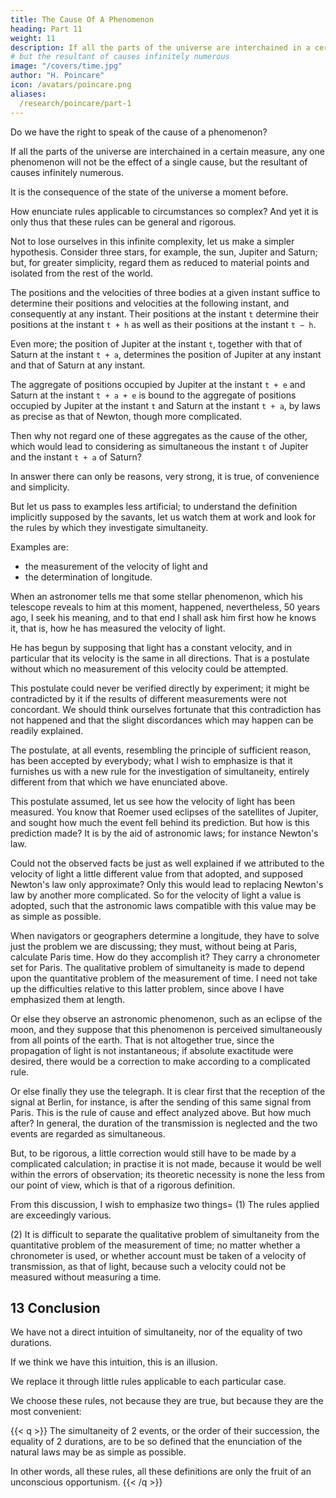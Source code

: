 ```yaml
---
title: The Cause Of A Phenomenon
heading: Part 11
weight: 11
description: If all the parts of the universe are interchained in a certain measure, any one phenomenon will not be the effect of a single cause
# but the resultant of causes infinitely numerous
image: "/covers/time.jpg"
author: "H. Poincare"
icon: /avatars/poincare.png
aliases:
  /research/poincare/part-1
---
```






<!-- XI -->

<!-- Another difficulty; have we really -->

Do we have the right to speak of the cause of a phenomenon? 

If all the parts of the universe are interchained in a certain measure, any one phenomenon will not be the effect of a single cause, but the resultant of causes infinitely numerous.

It is the consequence of the state of the universe a moment before. 

How enunciate rules applicable to circumstances so complex? And yet it is only thus that these rules can be general and rigorous.

Not to lose ourselves in this infinite complexity, let us make a simpler hypothesis. Consider three stars, for example, the sun, Jupiter and Saturn; but, for greater simplicity, regard them as reduced to material points and isolated from the rest of the world. 

The positions and the velocities of three bodies at a given instant suffice to determine their positions and velocities at the following instant, and consequently at any instant. Their positions at the instant `t` determine their positions at the instant `t + h` as well as their positions at the instant `t − h`.

Even more; the position of Jupiter at the instant `t`, together with that of Saturn at the instant `t + a`, determines the position of Jupiter at any instant and that of Saturn at any instant.

The aggregate of positions occupied by Jupiter at the instant `t + e` and Saturn at the instant `t + a + e` is bound to the aggregate of positions occupied by Jupiter at the instant `t`  and Saturn at the instant `t + a`, by laws as precise as that of Newton, though more complicated. 

Then why not regard one of these aggregates as the cause of the other, which would lead to considering as simultaneous the instant `t` of Jupiter and the instant `t + a` of Saturn?

In answer there can only be reasons, very strong, it is true, of convenience and simplicity.


<!-- XII -->

But let us pass to examples less artificial; to understand the definition implicitly supposed by the savants, let us watch them at work and look for the rules by which they investigate simultaneity.

Examples are: 
- the measurement of the velocity of light and
- the determination of longitude.

When an astronomer tells me that some stellar phenomenon, which his telescope reveals to him at this moment, happened, nevertheless, 50 years ago, I seek his meaning, and to that end I shall ask him first how he knows it, that is, how he has measured the velocity of light.

He has begun by supposing that light has a constant velocity, and in particular that its velocity is the same in all directions. That is a postulate without which no measurement of this velocity could be attempted. 

This postulate could never be verified directly by experiment; it might be contradicted by it if the results of different measurements were not concordant. We should think ourselves fortunate that this contradiction has not happened and that the slight discordances which may happen can be readily explained.

The postulate, at all events, resembling the principle of sufficient reason, has been accepted by everybody; what I wish to emphasize is that it furnishes us with a new rule for the investigation of simultaneity, entirely different from that which we have enunciated above.

This postulate assumed, let us see how the velocity of light has been measured. You know that Roemer used eclipses of the satellites of Jupiter, and sought how much the event fell behind its prediction. But how is this prediction made? It is by the aid of astronomic laws; for instance Newton's law.

Could not the observed facts be just as well explained if we attributed to the velocity of light a little different value from that adopted, and supposed Newton's law only approximate? Only this would lead to replacing Newton's law by another more complicated. So for the velocity of light a value is adopted, such that the astronomic laws compatible with this value may be as simple as possible. 

When navigators or geographers determine a longitude, they have to solve just the problem we are discussing; they must, without being at Paris, calculate Paris time. How do they accomplish it? They carry a chronometer set for Paris. The qualitative problem of simultaneity is made to depend upon the quantitative problem of the measurement of time. I need not take up the difficulties relative to this latter problem, since above I have emphasized them at length.

Or else they observe an astronomic phenomenon, such as an eclipse of the moon, and they suppose that this phenomenon is perceived simultaneously from all points of the earth. That is not altogether true, since the propagation of light is not instantaneous; if absolute exactitude were desired, there would be a correction to make according to a complicated rule.

Or else finally they use the telegraph. It is clear first that the reception of the signal at Berlin, for instance, is after the sending of this same signal from Paris. This is the rule of cause and effect analyzed above. But how much after? In general, the duration of the transmission is neglected and the two events are regarded as simultaneous. 

But, to be rigorous, a little correction would still have to be made by a complicated calculation; in practise it is not made, because it would be well within the errors of observation; its theoretic necessity is none the less from our point of view, which is that of a rigorous definition. 

From this discussion, I wish to emphasize two things=  (1) The rules applied are exceedingly various. 

(2) It is difficult to separate the qualitative problem of simultaneity from the quantitative problem of the measurement of time; no matter whether a chronometer is used, or whether account must be taken of a velocity of transmission, as that of light, because such a velocity could not be measured without measuring a time.


## 13 Conclusion

We have not a direct intuition of simultaneity, nor of the equality of two durations. 

If we think we have this intuition, this is an illusion. 

We replace it through little rules applicable to each particular case.  

<!-- which we apply almost always without taking count of them.

But what is the nature of these rules? No general rule, no rigorous rule; a multitude of little rules  -->

<!-- These rules are not imposed upon us and we might amuse ourselves in inventing others; but they could not be cast aside without greatly complicating the enunciation of the laws of physics, mechanics and astronomy. -->

We choose these rules, not because they are true, but because they are the most convenient: 

{{< q >}}
The simultaneity of 2 events, or the order of their succession, the equality of 2 durations, are to be so defined that the enunciation of the natural laws may be as simple as possible. 

In other words, all these rules, all these definitions are only the fruit of an unconscious opportunism.
{{< /q >}}
